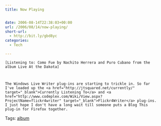 ```yaml
---
title: Now Playing


date: 2006-08-14T22:38:03+00:00
url: /2006/08/14/now-playing/
short-url:
  - http://bit.ly/gbd8yc
categories:
  - Tech

---
```

<div class='microid-mailto+http:sha1:e6d98a80f1efc72f32fce6c56778cba82d618c09'>
  
    [Listening to: Como Fue by Nachito Herrera and Puro Cubano from the album Live At the Dakota]
  
  
  
    The Windows Live Writer plug-ins are starting to trickle in. So far I've loaded up the <a href="http://jtsquared.net/currently/" target="_blank">Currently Listening To</a> and <a href="http://www.codeplex.com/Wiki/View.aspx?ProjectName=flickr4writer" target="_blank">Flickr4Writer</a> plug-ins. I just hope I don't have a long wait till someone puts a Blog This plug-in for Firefox together.
  
</div>

<div class="st-post-tags">
  Tags: <a href="http://www.cavort.org/tag/album/" title="album" rel="tag">album</a><br />
</div>